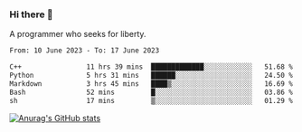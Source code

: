 ### Hi there 👋

<!--
**shejialuo/shejialuo** is a ✨ _special_ ✨ repository because its `README.md` (this file) appears on your GitHub profile.

Here are some ideas to get you started:

- 🔭 I’m currently working on ...
- 🌱 I’m currently learning ...
- 👯 I’m looking to collaborate on ...
- 🤔 I’m looking for help with ...
- 💬 Ask me about ...
- 📫 How to reach me: ...
- 😄 Pronouns: ...
- ⚡ Fun fact: ...
-->

A programmer who seeks for liberty.

<!--START_SECTION:waka-->

```txt
From: 10 June 2023 - To: 17 June 2023

C++                11 hrs 39 mins  █████████████░░░░░░░░░░░░   51.68 %
Python             5 hrs 31 mins   ██████░░░░░░░░░░░░░░░░░░░   24.50 %
Markdown           3 hrs 45 mins   ████▒░░░░░░░░░░░░░░░░░░░░   16.69 %
Bash               52 mins         █░░░░░░░░░░░░░░░░░░░░░░░░   03.86 %
sh                 17 mins         ▒░░░░░░░░░░░░░░░░░░░░░░░░   01.29 %
```

<!--END_SECTION:waka-->

[![Anurag's GitHub stats](https://github-readme-stats.vercel.app/api?username=shejialuo&show_icons=true&theme=dracula)](https://github.com/anuraghazra/github-readme-stats)
